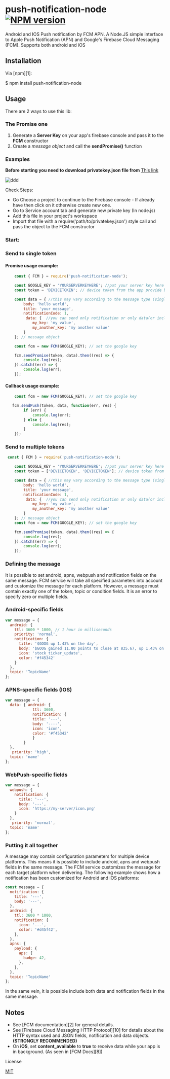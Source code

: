 # push-notification-node [![NPM version](https://badge.fury.io/js/fcm-node.svg)](http://badge.fury.io/js/fcm-node)

Android and IOS Push notification by FCM APN.
A Node.JS simple interface to Apple Push Notification (APN) and Google's Firebase Cloud Messaging (FCM). Supports both android and iOS

## Installation

Via [npm][1]:

  $ npm install push-notification-node

  ## Usage


  There are 2 ways to use this lib:
### The **Promise** one
   1. Generate a **Server Key** on your app's firebase console and pass it to the **FCM** constructor
   2. Create a _message object_ and call the **sendPromise()** function

### Examples

**Before starting you need to download privatekey.json file from**  [This link](https://console.firebase.google.com/project/_/settings/serviceaccounts/adminsdk "Service account tab")

 ![](https://user-images.githubusercontent.com/19702085/46529601-a7390300-c8b4-11e8-9427-fe02505bea6b.gif "ddd")

Check Steps:
- Go Choose a project to continue to the Firebase console - If already have then click on it otherwise create new one.
- Go to Service account tab and generate new private key (In node.js)
- Add this file in your project's workspace
- Import that file with a require('path/to/privatekey.json') style call and pass the object to the FCM constructor

### Start:
### Send to single token

#### Promise usage example:
```js
    const { FCM } = require('push-notification-node');

    const GOOGLE_KEY = 'YOURSERVERKEYHERE'; //put your server key here
    const token = 'DEVICETOKEN'; // device token from the app provide by the fcm

    const data = { //this may vary according to the message type (single recipient, multicast, etc)
        body: 'hello world',
        title: 'your message',
        notificationCode: 1,
         data: {  //you can send only notification or only data(or include both)
            my_key: 'my value',
            my_another_key: 'my another value'
        }
    }; // message object

    const fcm = new FCM(GOOGLE_KEY); // set the google key

    fcm.sendPromise(token, data).then((res) => {
        console.log(res);
    }).catch((err) => {
        console.log(err);
    });
```

#### Callback usage example:
```js
    const fcm = new FCM(GOOGLE_KEY); // set the google key

   fcm.sendPush(token, data, function(err, res) {
        if (err) {
            console.log(err);
        } else {
            console.log(res);
        }
    });
```
### Send to multiple tokens

```js
 const { FCM } = require('push-notification-node');

    const GOOGLE_KEY = 'YOURSERVERKEYHERE'; //put your server key here
    const token = ['DEVICETOKEN', 'DEVICETOKEN']; // device token from the app provide by the fcm

    const data = { //this may vary according to the message type (single recipient, multicast, etc)
        body: 'hello world',
        title: 'your message',
        notificationCode: 1,
         data: {  //you can send only notification or only data(or include both)
            my_key: 'my value',
            my_another_key: 'my another value'
        }
    }; // message object
    const fcm = new FCM(GOOGLE_KEY); // set the google key

    fcm.sendPromise(token, data).then((res) => {
        console.log(res);
    }).catch((err) => {
        console.log(err);
    });
```

### Defining the message

It is possible to set android, apns, webpush and notification fields on the same message. FCM service will take all specified parameters into account and customize the message for each platform. However, a message must contain exactly one of the token, topic or condition fields. It is an error to specify zero or multiple fields.

### Android-specific fields

```js
var message = {
  android: {
    ttl: 3600 * 1000, // 1 hour in milliseconds
    priority: 'normal',
    notification: {
      title: '$GOOG up 1.43% on the day',
      body: '$GOOG gained 11.80 points to close at 835.67, up 1.43% on the day.',
      icon: 'stock_ticker_update',
      color: '#f45342'
    }
  },
  topic: 'TopicName'
};

```

### APNS-specific fields (IOS)
```js
var message = {
  data: { android: {
            ttl: 3600,
            notification: {
            title: '---',
            body: '----',
            icon: 'icon',
            color: '#f45342'
            }
        }
  },
   priority: 'high',
  topic: 'name'
};

```

### WebPush-specific fields

```js
var message = {
  webpush: {
    notification: {
      title: '---',
      body: '---',
      icon: 'https://my-server/icon.png'
    }
  },
   priority: 'normal',
  topic: 'name'
};

```

### Putting it all together

A message may contain configuration parameters for multiple device platforms. This means it is possible to include android, apns and webpush fields in the same message. The FCM service customizes the message for each target platform when delivering. The following example shows how a notification has been customized for Android and iOS platforms:

```js
const message = {
  notification: {
    title: '---',
    body: '---',
  },
  android: {
    ttl: 3600 * 1000,
    notification: {
      icon: '---',
      color: '#d45f42',
    },
  },
  apns: {
    payload: {
      aps: {
        badge: 42,
      },
    },
  },
  topic: 'TopicName'
};

```
In the same vein, it is possible include both data and notification fields in the same message.


## Notes
* See [FCM documentation][2] for general details.
* See [Firebase Cloud Messaging HTTP Protocol][10] for details about the HTTP syntax used and JSON fields, notification and data objects. **(STRONGLY RECOMMENDED)**
* On **iOS**, set **content_available** to **true** to receive data while your app is in background. (As seen in [FCM Docs][8])

License

[MIT](https://opensource.org/licenses/MIT "MIT")